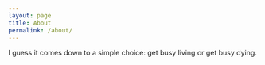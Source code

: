```yaml
---
layout: page
title: About
permalink: /about/
---
```



I guess it comes down to a simple choice: get busy living or get busy dying.
